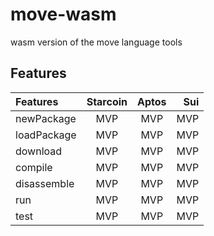 # move-wasm

wasm version of the move language tools

## Features

| Features    | Starcoin | Aptos |  Sui |
| :---------- | :------: | :---: | ---: |
| newPackage  |   MVP    |  MVP  |  MVP |
| loadPackage |   MVP    |  MVP  |  MVP |
| download    |   MVP    |  MVP  |  MVP |
| compile     |   MVP    |  MVP  |  MVP |
| disassemble |   MVP    |  MVP  |  MVP |
| run         |   MVP    |  MVP  |  MVP |
| test        |   MVP    |  MVP  |  MVP |